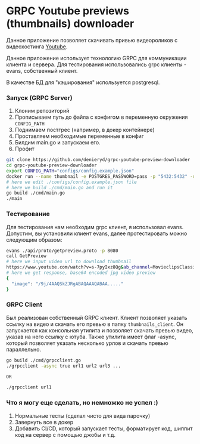 # GRPC Youtube previews (thumbnails) downloader

Данное приложение позволяет скачивать привью видеороликов с видеохостинга [Youtube](https://youtube.com).

Данное приложение использует технологию GRPC для коммуникации клиента и сервера.
Для тестирования использовались grpc клиенты - evans, собственный клиент.

В качестве БД для "кэширования" используется postgresql.

### Запуск (GRPC Server)
1. Клоним репозиторий
2. Прописываем путь до файла с конфигом в переменную окружения `CONFIG_PATH`
3. Поднимаем постгрес (например, в докер контейнере)
4. Проставляем необходимые переменные в конфиг
5. Билдим main.go и запускаем его.
6. Профит


```bash
git clone https://github.com/denieryd/grpc-youtube-preview-downloader
cd grpc-youtube-preview-downloader
export CONFIG_PATH="configs/config.example.json"
docker run --name thumbnail -e POSTGRES_PASSWORD=pass -p "5432:5432" -d postgres
# here we edit ./configs/config.example.json file 
# here we build ./cmd/main.go and run it
go build ./cmd/main.go
./main
```

### Тестирование

Для тестирования нам необходим grpc клиент, я использовал evans.
Допустим, вы установили клиент evans, далее протестировать можно следующим образом:

```bash
evans ./api/proto/getpreview.proto -p 8080
call GetPreview
# here we input video url to download thumbnail
https://www.youtube.com/watch?v=s-7pyIxz8Qg&ab_channel=MovieclipsClassicTrailers
# here we get response, base64 encoded jpg video preview
{
  "image": "/9j/4AAQSkZJRgABAQAAAQABAA....."
}
```

### GRPC Client 

Был реализован собственный GRPC клиент.
Клиент позволяет указать ссылку на видео и скачать его превью в папку `thumbnails_client`.
Он запускается как консольная утилита и позволяет скачать превью видео, указав на него ссылку с ютуба.
Также утилита имеет флаг -async, который позволяет указать несколько урлов и скачать превью параллельно.

```bash
go build ./cmd/grpcclient.go
./grpcclient -async true url1 url2 url3 ...

OR

./grpcclient url1
```

### Что я могу еще сделать, но немножко не успел :)

1. Нормальные тесты (сделал чисто для вида парочку)
2. Завернуть все в докер
3. Добавить CI/CD, который запускает тесты, форматирует код, шиппит код на сервер с помощью джобы и т.д.
